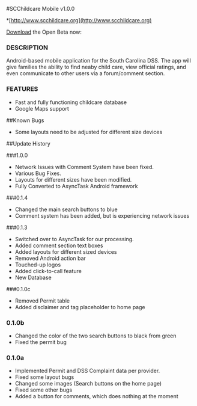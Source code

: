 #SCChildcare Mobile v1.0.0

*[http://www.scchildcare.org](http://www.scchildcare.org)

[Download](https://www.dropbox.com/s/ezpqucls6mtvhw8/SCChildcareMobile.apk) the Open Beta now: 

### DESCRIPTION

  Android-based mobile application for the South Carolina DSS. The app will give families the ability to find neaby child care,
view official ratings, and even communicate to other users via a forum/comment section. 


### FEATURES

* Fast and fully functioning childcare database
* Google Maps support



##Known Bugs
  - Some layouts need to be adjusted for different size devices
  


##Update History


###1.0.0
  - Network Issues with Comment System have been fixed. 
  - Various Bug Fixes. 
  - Layouts for different sizes have been modified. 
  - Fully Converted to AsyncTask Android framework


###0.1.4
  - Changed the main search buttons to blue
  - Comment system has been added, but is experiencing network issues

###0.1.3
  - Switched over to AsyncTask for our processing. 
  - Added comment section text boxes
  - Added layouts for different sized devices
  - Removed Android action bar
  - Touched-up logos
  - Added click-to-call feature
  - New Database

###0.1.0c
  - Removed Permit table
  - Added disclaimer and tag placeholder to home page

### 0.1.0b
  - Changed the color of the two search buttons to black from green
  - Fixed the permit bug


### 0.1.0a
  - Implemented Permit and DSS Complaint data per provider. 
  - Fixed some layout bugs
  - Changed some images (Search buttons on the home page)
  - Fixed some other bugs
  - Added a button for comments, which does nothing at the moment

